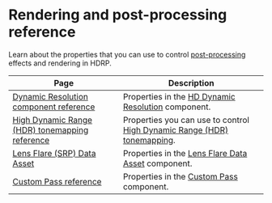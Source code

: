 # Rendering and post-processing reference

Learn about the properties that you can use to control [post-processing](Post-Processing-Main.md) effects and rendering in HDRP.

| Page | Description |
| - | - |
|[Dynamic Resolution component reference](reference-dynamic-resolution.md)|Properties in the [HD Dynamic Resolution](Dynamic-Resolution.md) component.|
|[High Dynamic Range (HDR) tonemapping reference](reference-hdr-tonemapping.md)|Properties you can use to control [High Dynamic Range (HDR) tonemapping](HDR-Output.md).|
|[Lens Flare (SRP) Data Asset](shared/lens-flare/lens-flare-asset.md)|Properties in the [Lens Flare Data Asset](lens-flare-component.md) component.|
|[Custom Pass reference](custom-pass-reference.md)|Properties in the [Custom Pass](Custom-Pass.md) component.|

